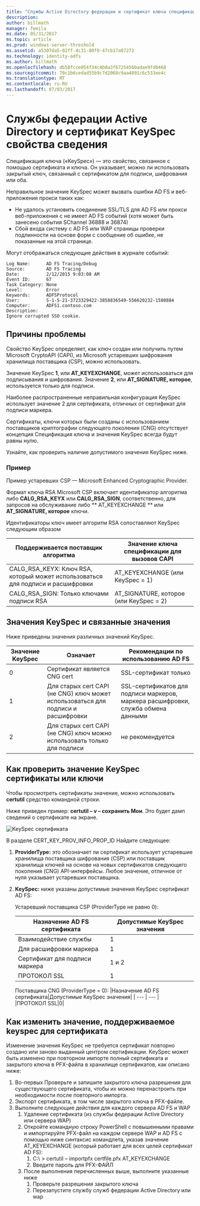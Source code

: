 ```yaml
---
title: "Службы Active Directory федерации и сертификат ключа спецификации свойства сведения"
description: 
author: billmath
manager: femila
ms.date: 05/31/2017
ms.topic: article
ms.prod: windows-server-threshold
ms.assetid: a5307da5-02ff-4c31-80f0-47cb17a87272
ms.technology: identity-adfs
ms.author: billmath
ms.openlocfilehash: db58fcce054f34c4b0a3f6725456badae9fd0468
ms.sourcegitcommit: 70c1b6cedad55b9c7d2068c9aa4891c6c533ee4c
ms.translationtype: MT
ms.contentlocale: ru-RU
ms.lasthandoff: 07/03/2017
---
```

# <a name="ad-fs-and-certificate-keyspec-property-information"></a>Службы федерации Active Directory и сертификат KeySpec свойства сведения
Спецификация ключа («KeySpec») — это свойство, связанное с помощью сертификата и ключа. Он указывает, можно ли использовать закрытый ключ, связанный с сертификатом для подписи, шифрования или оба.   

Неправильное значение KeySpec может вызвать ошибки AD FS и веб-приложения прокси таких как:


- Не удалось установить соединение SSL/TLS для AD FS или прокси веб-приложения с не имеет AD FS событий (хотя может быть занесено события SChannel 36888 и 36874)
- Сбой входа систему с AD FS или WAP страницы проверки подлинности на основе форм с сообщение об ошибке, не показанные на этой странице.

Могут отображаться следующие действия в журнале событий:

    Log Name:      AD FS Tracing/Debug
    Source:        AD FS Tracing
    Date:          2/12/2015 9:03:08 AM
    Event ID:      67
    Task Category: None
    Level:         Error
    Keywords:      ADFSProtocol
    User:          S-1-5-21-3723329422-3858836549-556620232-1580884
    Computer:      ADFS1.contoso.com
    Description:
    Ignore corrupted SSO cookie.

## <a name="what-causes-the-problem"></a>Причины проблемы
Свойство KeySpec определяет, как ключ создан или получить путем Microsoft CryptoAPI (CAPI), из Microsoft устаревших шифрования хранилища поставщика (CSP), можно использовать.

Значение KeySpec **1**, или **AT_KEYEXCHANGE**, может использоваться для подписывания и шифрования.  Значение **2**, или **AT_SIGNATURE, которое**, используется только для подписи.

Наиболее распространенные неправильная конфигурация KeySpec использует значение 2 для сертификата, отличных от сертификат для подписи маркера.  

Сертификаты, ключи которых были созданы с использованием поставщиков криптографии следующего поколения (CNG) отсутствует концепция Спецификация ключа и значения KeySpec всегда будут равны нулю.

Узнайте, как проверить наличие допустимого значения KeySpec ниже. 

### <a name="example"></a>Пример
Пример устаревших CSP — Microsoft Enhanced Cryptographic Provider. 

Формат ключа RSA Microsoft CSP включает идентификатор алгоритма либо **CALG_RSA_KEYX** или **CALG_RSA_SIGN**, соответственно, для запросов на обслуживание либо ** AT_KEYEXCHANGE ** или **AT_SIGNATURE, которое** ключи.
  
Идентификаторы ключ имеет алгоритм RSA сопоставляют KeySpec следующим образом

| Поддерживается поставщик алгоритма| Значение ключа спецификации для вызовов CAPI |
| --- | --- |
|CALG_RSA_KEYX: Ключ RSA, который может использоваться для подписи и расшифровки| AT_KEYEXCHANGE (или KeySpec = 1)|
CALG_RSA_SIGN: Только ключами подписи RSA |AT_SIGNATURE, которое (или KeySpec = 2)|

## <a name="keyspec-values-and-associated-meanings"></a>Значения KeySpec и связанные значения
Ниже приведены значения различных значений KeySpec.

|Значение KeySpec|Означает|Рекомендации по использованию AD FS|
| --- | --- | --- |
|0|Сертификат является CNG cert|SSL-сертификат только|
|1|Для старых cert CAPI (не CNG) ключ может использоваться для подписи и расшифровки|    SSL-сертификатов для подписи маркеров, маркера расшифровки, служба обмена данными|
|2|Для старых cert CAPI (не CNG) ключ можно использовать только для подписи|не рекомендуется|

## <a name="how-to-check-the-keyspec-value-for-your-certificates--keys"></a>Как проверить значение KeySpec сертификаты или ключи
Чтобы просмотреть сертификаты значение, можно использовать **certutil** средство командной строки.  

Ниже приведен пример: **certutil – v – сохранить Мои**.  Это будет дамп сведений о сертификате на экране.

![KeySpec сертификата](media/AD-FS-and-KeySpec-Property/keyspec1.png)

В разделе CERT_KEY_PROV_INFO_PROP_ID Найдите следующее:


1. **ProviderType:** это обозначает ли сертификат использует устаревшие хранилища поставщика шифрования (CSP) или поставщик хранилища ключей на основе на новых сертификатов следующего поколения (CNG) API-интерфейсы.  Любое значение, отличное от нуля указывает устаревших поставщика.
2.  **KeySpec:** ниже указаны допустимые значения KeySpec сертификат AD FS:

    Устаревший поставщика CSP (ProviderType не равно 0):
    
    |Назначение AD FS сертификата|Допустимые KeySpec значения|
    | --- | --- |
    |Взаимодействие службы|1|
    |Для расшифровки маркера|1|
    |Сертификат для подписи маркера|1 и 2|
    |ПРОТОКОЛ SSL|1|

    Поставщика CNG (ProviderType = 0):
    |Назначение AD FS сертификата|Допустимые KeySpec значения|
    | --- | --- |   
    |ПРОТОКОЛ SSL|0|

## <a name="how-to-change-the-keyspec-for-your-certificate-to-a-supported-value"></a>Как изменить значение, поддерживаемое keyspec для сертификата
Изменение значения KeySpec не требуется сертификат повторно создано или заново выданный центром сертификации.  KeySpec может быть изменено при повторном импорте полный сертификата и закрытого ключа в PFX-файла в хранилище сертификатов, как описано ниже:


1. Во-первых Проверьте и запишите закрытого ключа разрешения для существующего сертификата, чтобы их можно перенастроить при необходимости после повторного импорта.
2. Экспорт сертификата, в том числе закрытого ключа в PFX-файле.
3. Выполните следующие действия для каждого сервера AD FS и WAP
    1. Удаление сертификата (из службы федерации Active Directory или сервера WAP)
    2. Откройте командную строку PowerShell с повышенными правами и импортируйте PFX-файл на каждом сервере WAP и AD FS с помощью ниже синтаксис командлета, указав значение AT_KEYEXCHANGE (который работает для всех целей сертификат AD FS):
        1. C:\ > certutil – importpfx certfile.pfx AT_KEYEXCHANGE
        2. Введите пароль для PFX-ФАЙЛ
    3. После выполнения перечисленных выше, выполните указанные ниже
        1. Проверьте разрешения закрытого ключа
        2. Перезапустите службу служб федерации Active Directory или wap





